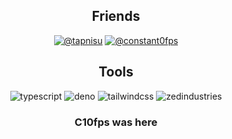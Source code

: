 <h2 align="center">Friends</h2>
<p align="center">
<a href="https://github.com/tapnisu"><img src="https://img.shields.io/badge/-tapnisu-000000?style=for-the-badge" alt="@tapnisu"></a>
<a href="https://github.com/constant10fps"><img src="https://img.shields.io/badge/-constant0fps-000000?style=for-the-badge" alt="@constant0fps"></a>
</p>

<h2 align="center">Tools</h2>
<p align="center">
<img src="https://img.shields.io/badge/-TypeScript-000000?style=for-the-badge&logo=TypeScript" alt="typescript">
<img src="https://img.shields.io/badge/-Deno-000000?style=for-the-badge&logo=deno" alt="deno">
<img src="https://img.shields.io/badge/-Tailwind%20CSS-000000?style=for-the-badge&logo=tailwindcss" alt="tailwindcss">
<img src="https://img.shields.io/badge/-Zed-000000?style=for-the-badge&logo=zedindustries" alt="zedindustries">
</p>
<h3 align="center">C10fps was here</h3>
